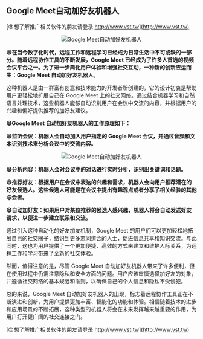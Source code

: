 ## **Google Meet自动加好友机器人**

[😍想了解推广相关软件的朋友请登录 http://www.vst.tw](http://www.vst.tw)

 <center><img src="https://vst.tw/MP4/tuiguang/png/2.png" alt="Google Meet自动加好友机器人"></center>

**😄在当今数字化时代，远程工作和远程学习已经成为日常生活中不可或缺的一部分。随着远程协作工具的不断发展，Google Meet 已经成为了许多人首选的视频会议平台之一。为了进一步简化用户体验和增强社交互动，一种新的创新应运而生：Google Meet 自动加好友机器人。**

这种机器人是由一群富有创意和技术能力的开发者所创建的，它的设计初衷是帮助用户更轻松地扩展自己在 Google Meet 上的社交网络。通过结合机器学习和自然语言处理技术，这些机器人能够自动识别用户在会议中交流的内容，并根据用户的兴趣和偏好提供推荐的加好友建议。

**😄Google Meet 自动加好友机器人的工作原理如下：**

**😄监听会议：机器人会自动加入用户指定的 Google Meet 会议，并通过音频和文本识别技术来分析会议中的交流内容。**

 <center><img src="https://vst.tw/MP4/tuiguang/png/4.png" alt="Google Meet自动加好友机器人"></center>

**😄分析内容：机器人会对会议中的对话进行实时分析，识别出关键词和话题。**

**😄推荐好友：根据用户在会议中表达的兴趣和需求，机器人会向用户推荐潜在的好友候选人。这些候选人可能是在会议中提出有趣观点或者分享了相关经验的其他与会者。**

**😄自动加好友：如果用户对某位推荐的候选人感兴趣，机器人将会自动发送好友请求，以便进一步建立联系和交流。**

通过引入这种自动化的好友加友机制，Google Meet 的用户们可以更加轻松地拓展自己的社交圈子，结识到更多志同道合的人士，促进信息共享和知识交流。与此同时，这也为用户提供了一个更加便捷、高效的方式来建立和维护人际关系，为远程工作和学习带来了全新的社交体验。

然而，值得注意的是，尽管 Google Meet 自动加好友机器人带来了许多便利，但在使用过程中仍需注意隐私和安全方面的问题。用户应该审慎选择加好友的对象，并遵循社交网络的基本规范和准则，以确保自己的个人信息和隐私不受侵犯。

总的来说，Google Meet 自动加好友机器人的出现，标志着远程协作工具正在不断演进和创新，为用户提供更加丰富、智能化的功能和体验。相信随着技术的进步和应用场景的不断拓展，这种类型的机器人将会在未来发挥越来越重要的作用，为用户打开更广阔的社交连接之门。

[😍想了解推广相关软件的朋友请登录 http://www.vst.tw](http://www.vst.tw)



